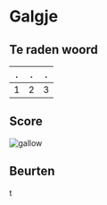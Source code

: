 # Galgje

## Te raden woord

|.|.|.|
|-|-|-|
|1|2|3|

## Score
![gallow](./images/2.png)

## Beurten
t